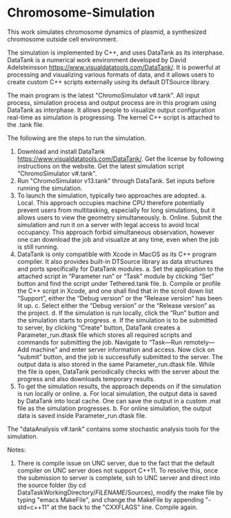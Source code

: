 # Chromosome-Simulation

This work simulates chromosome dynamics of plasmid, a synthesized chromosome outside cell environment.

The simulation is implemented by C++, and uses DataTank as its interphase. DataTank is a numerical work environment developed by David Adelsteinsson https://www.visualdatatools.com/DataTank/. It is powerful at processing and visualizing various formats of data, and it allows users to create custom C++ scripts externally using its default DTSource library.

The main program is the latest "ChromoSimulator v#.tank". All input process, simulation process and output process are in this program using DataTank as interphase. It allows people to visualize output configuration real-time as simulation is progressing. The kernel C++ script is attached to the .tank file.

The following are the steps to run the simulation.

1. Download and install DataTank https://www.visualdatatools.com/DataTank/. Get the license by following instructions on the website. Get the latest simulation script "ChromoSimulator v#.tank".
2. Run "ChromoSimulator v13.tank" through DataTank. Set inputs before running the simulation.
3. To launch the simulation, typically two approaches are adopted. 
  a.	Local. This approach occupies machine CPU therefore potentially prevent users from multitasking, especially for long simulations, but it allows users to view the geometry simultaneously. 
  b.	Online. Submit the simulation and run it on a server with legal access to avoid local occupancy. This approach forbid simultaneous observation, however one can download the job and visualize at any time, even when the job is still running.
4. DataTank is only compatible with Xcode in MacOS as its C++ program compiler. It also provides built-in DTSource library as data structures and ports specifically for DataTank modules. 
  a.	Set the application to the attached script in “Parameter run” or “Task” module by clicking “Set” button and find the script under Tethered.tank file. 
  b. Compile or profile the C++ script in Xcode, and one shall find that in the scroll down list “Support”, either the “Debug version” or the “Release version” has been lit up. 
  c.	Select either the “Debug version” or the “Release version” as the project. 
  d.	If the simulation is run locally, click the “Run” button and the simulation starts to progress. 
  e.	If the simulation is to be submitted to server, by clicking “Create” button, DataTank creates a Parameter_run.dtask file which stores all required scripts and commands for submitting the job. Navigate to “Task—Run remotely—Add machine” and enter server information and access. Now click on “submit” button, and the job is successfully submitted to the server. The output data is also stored in the same Parameter_run.dtask file. While the file is open, DataTank periodically checks with the server about the progress and also downloads temporary results.
5. To get the simulation results, the approach depends on if the simulation is run locally or online. 
  a.	For local simulation, the output data is saved by DataTank into local cache. One can save the output in a custom .mat file as the simulation progresses. 
  b.	For online simulation, the output data is saved inside Parameter_run.dtask file.

The "dataAnalysis v#.tank" contains some stochastic analysis tools for the simulation.

Notes:
1. There is compile issue on UNC server, due to the fact that the default compiler on UNC server does not support C++11. To resolve this, once the submission to server is complete, ssh to UNC server and direct into the source folder (by cd DataTaskWorkingDirectory/*FILENAME*/Sources), modify the make file by typing "emacs MakeFile", and change the MakeFile by appending "-std=c++11" at the back to the "CXXFLAGS" line. Compile again.
